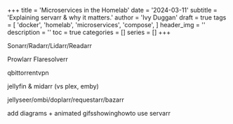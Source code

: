 +++
title = 'Microservices in the Homelab'
date = '2024-03-11'
subtitle = 'Explaining servarr & why it matters.'
author = 'Ivy Duggan'
draft = true
tags = [
  'docker',
  'homelab',
  'microservices',
  'compose',
]
header_img = ''
description = ''
toc = true
categories = []
series = []
+++

Sonarr/Radarr/Lidarr/Readarr

Prowlarr
Flaresolverr

qbittorrentvpn

jellyfin & midarr (vs plex, emby)

jellyseer/ombi/doplarr/requestarr/bazarr

add diagrams + animated gifsshowinghowto use servarr
